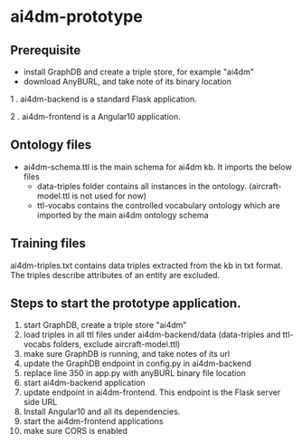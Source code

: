 # ai4dm-prototype

## Prerequisite
- install GraphDB and create a triple store, for example "ai4dm"
- download AnyBURL, and take note of its binary location


1 . ai4dm-backend is a standard Flask application.

2 . ai4dm-frontend is a Angular10 application.

## Ontology files
- ai4dm-schema.ttl is the main schema for ai4dm kb. It imports the below files
    - data-triples folder contains all instances in the ontology. (aircraft-model.ttl is not used for now)
    - ttl-vocabs contains the controlled vocabulary ontology which are imported by the main ai4dm ontology schema 

## Training files
ai4dm-triples.txt contains data triples extracted from the kb in txt format. The triples describe attributes of an entity are excluded.

## Steps to start the prototype application.

1. start GraphDB, create a triple store "ai4dm"
2. load triples in all ttl files under ai4dm-backend/data (data-triples and ttl-vocabs folders, exclude aircraft-model.ttl)
3. make sure GraphDB is running, and take notes of its url 
4. update the GraphDB endpoint in config.py in ai4dm-backend
5. replace line 350 in app.py with anyBURL binary file location
6. start ai4dm-backend application
7. update endpoint in ai4dm-frontend. This endpoint is the Flask server side URL
8. Install Angular10 and all its dependencies.
9. start the ai4dm-frontend applications
10. make sure CORS is enabled
